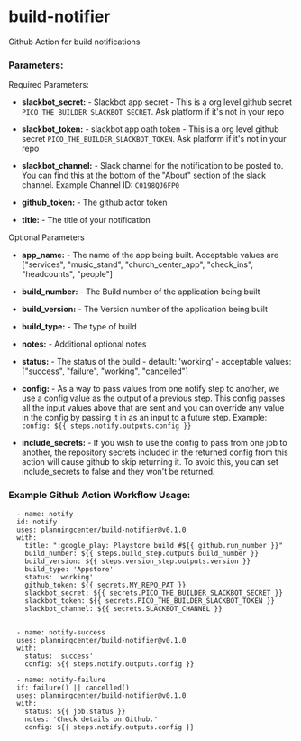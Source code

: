# build-notifier

Github Action for build notifications

### Parameters:

Required Parameters:
- **slackbot_secret:** - Slackbot app secret - This is a org level github secret `PICO_THE_BUILDER_SLACKBOT_SECRET`. Ask platform if it's not in your repo

- **slackbot_token:** - slackbot app oath token - This is a org level github secret `PICO_THE_BUILDER_SLACKBOT_TOKEN`. Ask platform if it's not in your repo

- **slackbot_channel:** - Slack channel for the notification to be posted to. You can find this at the bottom of the "About" section of the slack channel. Example Channel ID: `C0198QJ6FP0`
- **github_token:** - The github actor token

- **title:** - The title of your notification

Optional Parameters
- **app_name:** - The name of the app being built. Acceptable values are ["services", "music_stand", "church_center_app", "check_ins", "headcounts", "people"]

- **build_number:** - The Build number of the application being built

- **build_version:** - The Version number of the application being built

- **build_type:** - The type of build

- **notes:** - Additional optional notes

- **status:** - The status of the build - default: 'working' - acceptable values: ["success", "failure", "working", "cancelled"]

- **config:** - As a way to pass values from one notify step to another, we use a config value as the output of a previous step. This config passes all the input values above that are sent and you can override any value in the config by passing it in as an input to a future step. Example: `config: ${{ steps.notify.outputs.config }}`

- **include_secrets:** - If you wish to use the config to pass from one job to another, the repository secrets included in the returned config from this action will cause github to skip returning it. To avoid this, you can set include_secrets to false and they won't be returned.

### Example Github Action Workflow Usage:

      - name: notify
      id: notify
      uses: planningcenter/build-notifier@v0.1.0
      with:
        title: ":google_play: Playstore build #${{ github.run_number }}"
        build_number: ${{ steps.build_step.outputs.build_number }}
        build_version: ${{ steps.version_step.outputs.version }}
        build_type: 'Appstore'
        status: 'working'
        github_token: ${{ secrets.MY_REPO_PAT }}
        slackbot_secret: ${{ secrets.PICO_THE_BUILDER_SLACKBOT_SECRET }}
        slackbot_token: ${{ secrets.PICO_THE_BUILDER_SLACKBOT_TOKEN }}
        slackbot_channel: ${{ secrets.SLACKBOT_CHANNEL }}


      - name: notify-success
      uses: planningcenter/build-notifier@v0.1.0
      with:
        status: 'success'
        config: ${{ steps.notify.outputs.config }}

      - name: notify-failure
      if: failure() || cancelled()
      uses: planningcenter/build-notifier@v0.1.0
      with:
        status: ${{ job.status }}
        notes: 'Check details on Github.'
        config: ${{ steps.notify.outputs.config }}
